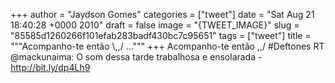 
+++
author = "Jaydson Gomes"
categories = ["tweet"]
date = "Sat Aug 21 18:40:28 +0000 2010"
draft = false
image = "{TWEET_IMAGE}"
slug = "85585d1260266f101efab283badf430bc7c95651"
tags = ["tweet"]
title = """Acompanho-te então  &#92;,,/ ..."""
+++
Acompanho-te então  \,,/ #Deftones RT @mackunaima: O som dessa tarde trabalhosa e ensolarada - http://bit.ly/dp4Lh9

